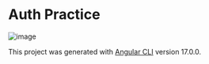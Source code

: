 # Auth Practice

![image](https://github.com/janisjuniors/auth-practice/assets/104723218/8a9ec9a5-312a-4a83-9a35-009f5f10da59)

This project was generated with [Angular CLI](https://github.com/angular/angular-cli) version 17.0.0.
